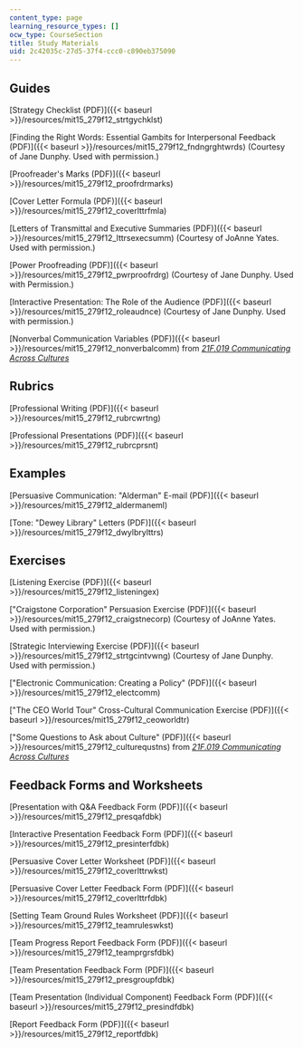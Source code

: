 ```yaml
---
content_type: page
learning_resource_types: []
ocw_type: CourseSection
title: Study Materials
uid: 2c42035c-27d5-37f4-ccc0-c890eb375090
---
```


Guides
------

[Strategy Checklist (PDF)]({{< baseurl >}}/resources/mit15_279f12_strtgychklst)

[Finding the Right Words: Essential Gambits for Interpersonal Feedback (PDF)]({{< baseurl >}}/resources/mit15_279f12_fndngrghtwrds) (Courtesy of Jane Dunphy. Used with permission.)

[Proofreader's Marks (PDF)]({{< baseurl >}}/resources/mit15_279f12_proofrdrmarks)

[Cover Letter Formula (PDF)]({{< baseurl >}}/resources/mit15_279f12_coverlttrfmla)

[Letters of Transmittal and Executive Summaries (PDF)]({{< baseurl >}}/resources/mit15_279f12_lttrsexecsumm) (Courtesy of JoAnne Yates. Used with permission.)

[Power Proofreading (PDF)]({{< baseurl >}}/resources/mit15_279f12_pwrproofrdrg) (Courtesy of Jane Dunphy. Used with Permission.)

[Interactive Presentation: The Role of the Audience (PDF)]({{< baseurl >}}/resources/mit15_279f12_roleaudnce) (Courtesy of Jane Dunphy. Used with permission.)

[Nonverbal Communication Variables (PDF)]({{< baseurl >}}/resources/mit15_279f12_nonverbalcomm) from [_21F.019 Communicating Across Cultures_](/courses/21g-019-communicating-across-cultures-spring-2005/pages/index.htm)

Rubrics
-------

[Professional Writing (PDF)]({{< baseurl >}}/resources/mit15_279f12_rubrcwrtng)

[Professional Presentations (PDF)]({{< baseurl >}}/resources/mit15_279f12_rubrcprsnt)

Examples
--------

[Persuasive Communication: "Alderman" E-mail (PDF)]({{< baseurl >}}/resources/mit15_279f12_aldermaneml)

[Tone: "Dewey Library" Letters (PDF)]({{< baseurl >}}/resources/mit15_279f12_dwylbrylttrs)

Exercises
---------

[Listening Exercise (PDF)]({{< baseurl >}}/resources/mit15_279f12_listeningex)

["Craigstone Corporation" Persuasion Exercise (PDF)]({{< baseurl >}}/resources/mit15_279f12_craigstnecorp) (Courtesy of JoAnne Yates. Used with permission.)

[Strategic Interviewing Exercise (PDF)]({{< baseurl >}}/resources/mit15_279f12_strtgcintvwng) (Courtesy of Jane Dunphy. Used with permission.)

["Electronic Communication: Creating a Policy" (PDF)]({{< baseurl >}}/resources/mit15_279f12_electcomm)

["The CEO World Tour" Cross-Cultural Communication Exercise (PDF)]({{< baseurl >}}/resources/mit15_279f12_ceoworldtr)

["Some Questions to Ask about Culture" (PDF)]({{< baseurl >}}/resources/mit15_279f12_culturequstns) from [_21F.019 Communicating Across Cultures_](/courses/21g-019-communicating-across-cultures-spring-2005/pages/index.htm)

Feedback Forms and Worksheets
-----------------------------

[Presentation with Q&A Feedback Form (PDF)]({{< baseurl >}}/resources/mit15_279f12_presqafdbk)

[Interactive Presentation Feedback Form (PDF)]({{< baseurl >}}/resources/mit15_279f12_presinterfdbk)

[Persuasive Cover Letter Worksheet (PDF)]({{< baseurl >}}/resources/mit15_279f12_coverlttrwkst)

[Persuasive Cover Letter Feedback Form (PDF)]({{< baseurl >}}/resources/mit15_279f12_coverlttrfdbk)

[Setting Team Ground Rules Worksheet (PDF)]({{< baseurl >}}/resources/mit15_279f12_teamruleswkst)

[Team Progress Report Feedback Form (PDF)]({{< baseurl >}}/resources/mit15_279f12_teamprgrsfdbk)

[Team Presentation Feedback Form (PDF)]({{< baseurl >}}/resources/mit15_279f12_presgroupfdbk)

[Team Presentation (Individual Component) Feedback Form (PDF)]({{< baseurl >}}/resources/mit15_279f12_presindfdbk)

[Report Feedback Form (PDF)]({{< baseurl >}}/resources/mit15_279f12_reportfdbk)